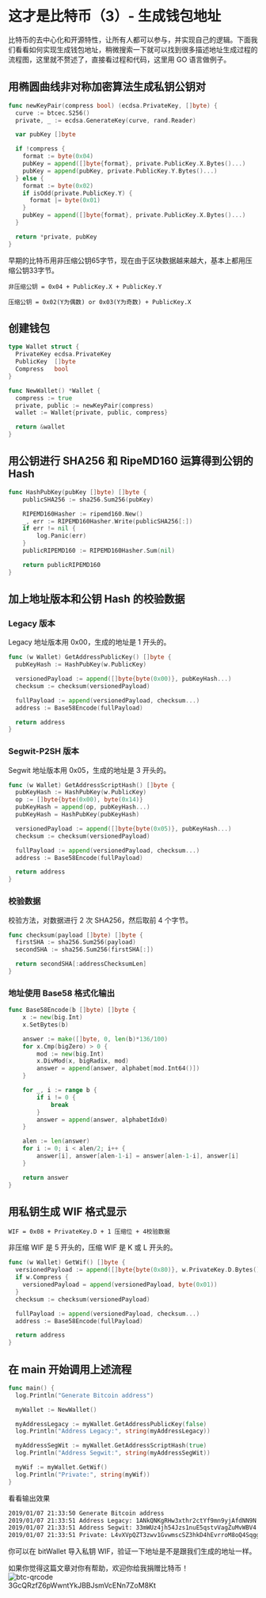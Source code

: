 # 这才是比特币（3）- 生成钱包地址

比特币的去中心化和开源特性，让所有人都可以参与，并实现自己的逻辑。下面我们看看如何实现生成钱包地址，稍微搜索一下就可以找到很多描述地址生成过程的流程图，这里就不赘述了，直接看过程和代码，这里用 GO 语言做例子。

## 用椭圆曲线非对称加密算法生成私钥公钥对

````go
func newKeyPair(compress bool) (ecdsa.PrivateKey, []byte) {
  curve := btcec.S256()
  private, _ := ecdsa.GenerateKey(curve, rand.Reader)

  var pubKey []byte

  if !compress {
    format := byte(0x04)
    pubKey = append([]byte{format}, private.PublicKey.X.Bytes()...)
    pubKey = append(pubKey, private.PublicKey.Y.Bytes()...)
  } else {
    format := byte(0x02)
    if isOdd(private.PublicKey.Y) {
      format |= byte(0x01)
    }
    pubKey = append([]byte{format}, private.PublicKey.X.Bytes()...)
  }

  return *private, pubKey
}
````

早期的比特币用非压缩公钥65字节，现在由于区块数据越来越大，基本上都用压缩公钥33字节。

`非压缩公钥 = 0x04 + PublicKey.X + PublicKey.Y`

`压缩公钥 = 0x02(Y为偶数) or 0x03(Y为奇数) + PublicKey.X`

## 创建钱包

````go
type Wallet struct {
  PrivateKey ecdsa.PrivateKey
  PublicKey  []byte
  Compress   bool
}

func NewWallet() *Wallet {
  compress := true
  private, public := newKeyPair(compress)
  wallet := Wallet{private, public, compress}

  return &wallet
}
````

## 用公钥进行 SHA256 和 RipeMD160 运算得到公钥的 Hash

````go
func HashPubKey(pubKey []byte) []byte {
    publicSHA256 := sha256.Sum256(pubKey)

    RIPEMD160Hasher := ripemd160.New()
    _, err := RIPEMD160Hasher.Write(publicSHA256[:])
    if err != nil {
        log.Panic(err)
    }
    publicRIPEMD160 := RIPEMD160Hasher.Sum(nil)

    return publicRIPEMD160
}
````

## 加上地址版本和公钥 Hash 的校验数据

### Legacy 版本

Legacy 地址版本用 0x00，生成的地址是 1 开头的。

````go
func (w Wallet) GetAddressPublicKey() []byte {
  pubKeyHash := HashPubKey(w.PublicKey)

  versionedPayload := append([]byte{byte(0x00)}, pubKeyHash...)
  checksum := checksum(versionedPayload)

  fullPayload := append(versionedPayload, checksum...)
  address := Base58Encode(fullPayload)

  return address
}
````

### Segwit-P2SH 版本

Segwit 地址版本用 0x05，生成的地址是 3 开头的。

````go
func (w Wallet) GetAddressScriptHash() []byte {
  pubKeyHash := HashPubKey(w.PublicKey)
  op := []byte{byte(0x00), byte(0x14)}
  pubKeyHash = append(op, pubKeyHash...)
  pubKeyHash = HashPubKey(pubKeyHash)

  versionedPayload := append([]byte{byte(0x05)}, pubKeyHash...)
  checksum := checksum(versionedPayload)

  fullPayload := append(versionedPayload, checksum...)
  address := Base58Encode(fullPayload)

  return address
}
````

### 校验数据

校验方法，对数据进行 2 次 SHA256，然后取前 4 个字节。

````go
func checksum(payload []byte) []byte {
  firstSHA := sha256.Sum256(payload)
  secondSHA := sha256.Sum256(firstSHA[:])

  return secondSHA[:addressChecksumLen]
}
````

### 地址使用 Base58 格式化输出

````go
func Base58Encode(b []byte) []byte {
	x := new(big.Int)
	x.SetBytes(b)

	answer := make([]byte, 0, len(b)*136/100)
	for x.Cmp(bigZero) > 0 {
		mod := new(big.Int)
		x.DivMod(x, bigRadix, mod)
		answer = append(answer, alphabet[mod.Int64()])
	}

	for _, i := range b {
		if i != 0 {
			break
		}
		answer = append(answer, alphabetIdx0)
	}

	alen := len(answer)
	for i := 0; i < alen/2; i++ {
		answer[i], answer[alen-1-i] = answer[alen-1-i], answer[i]
	}

	return answer
}
````

## 用私钥生成 WIF 格式显示

`WIF = 0x08 + PrivateKey.D + 1 压缩位 + 4校验数据`

非压缩 WIF 是 5 开头的，压缩 WIF 是 K 或 L 开头的。

````go
func (w Wallet) GetWif() []byte {
  versionedPayload := append([]byte{byte(0x80)}, w.PrivateKey.D.Bytes()...)
  if w.Compress {
    versionedPayload = append(versionedPayload, byte(0x01))
  }
  checksum := checksum(versionedPayload)

  fullPayload := append(versionedPayload, checksum...)
  address := Base58Encode(fullPayload)

  return address
}
````

## 在 main 开始调用上述流程

````go
func main() {
  log.Println("Generate Bitcoin address")

  myWallet := NewWallet()

  myAddressLegacy := myWallet.GetAddressPublicKey(false)
  log.Println("Address Legacy:", string(myAddressLegacy))

  myAddressSegWit := myWallet.GetAddressScriptHash(true)
  log.Println("Address Segwit:", string(myAddressSegWit))

  myWif := myWallet.GetWif()
  log.Println("Private:", string(myWif))
}
````

看看输出效果

````bash
2019/01/07 21:33:50 Generate Bitcoin address
2019/01/07 21:33:51 Address Legacy: 1ANkQNKgRHw3xthr2ctYf9mn9yjAfdNN9N
2019/01/07 21:33:51 Address Segwit: 33mWUz4jh54Jzs1nuE5qstvVagZuMvWBV4
2019/01/07 21:33:51 Private: L4vXVpQZT3zwv1GvwmscSZ3hkD4hEvrroM8oQ4SqggHJkAVAMdgc
````

你可以在 bitWallet 导入私钥 WIF，验证一下地址是不是跟我们生成的地址一样。

如果你觉得这篇文章对你有帮助，欢迎你给我捐赠比特币！  
![btc-qrcode](https://jkeu374190052.files.wordpress.com/2019/01/1546697811.png)  
3GcQRzfZ6pWwntYkJBBJsmVcENn7ZoM8Kt
